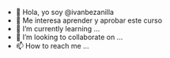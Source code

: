 - 👋 Hola, yo soy @ivanbezanilla
- 👀 Me interesa aprender y aprobar este curso 
- 🌱 I’m currently learning ...
- 💞️ I’m looking to collaborate on ...
- 📫 How to reach me ...

<!---
ivanbezanilla/ivanbezanilla is a ✨ special ✨ repository because its `README.md` (this file) appears on your GitHub profile.
You can click the Preview link to take a look at your changes.
--->
